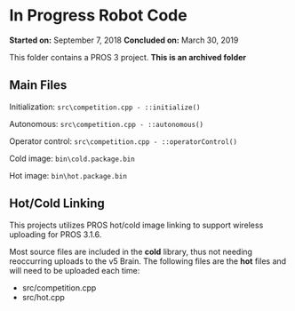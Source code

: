 # In Progress Robot Code

**Started on:** September 7, 2018
**Concluded on:** March 30, 2019

This folder contains a PROS 3 project.
**This is an archived folder**

## Main Files

Initialization: `src\competition.cpp - ::initialize()`

Autonomous: `src\competition.cpp - ::autonomous()`

Operator control: `src\competition.cpp - ::operatorControl()`


Cold image: `bin\cold.package.bin`

Hot image: `bin\hot.package.bin`

## Hot/Cold Linking

This projects utilizes PROS hot/cold image linking to support wireless uploading for PROS 3.1.6.

Most source files are included in the **cold** library, thus not needing reoccurring uploads to the v5 Brain. The following files are the **hot** files and will need to be uploaded each time:

 - src/competition.cpp
 - src/hot.cpp
